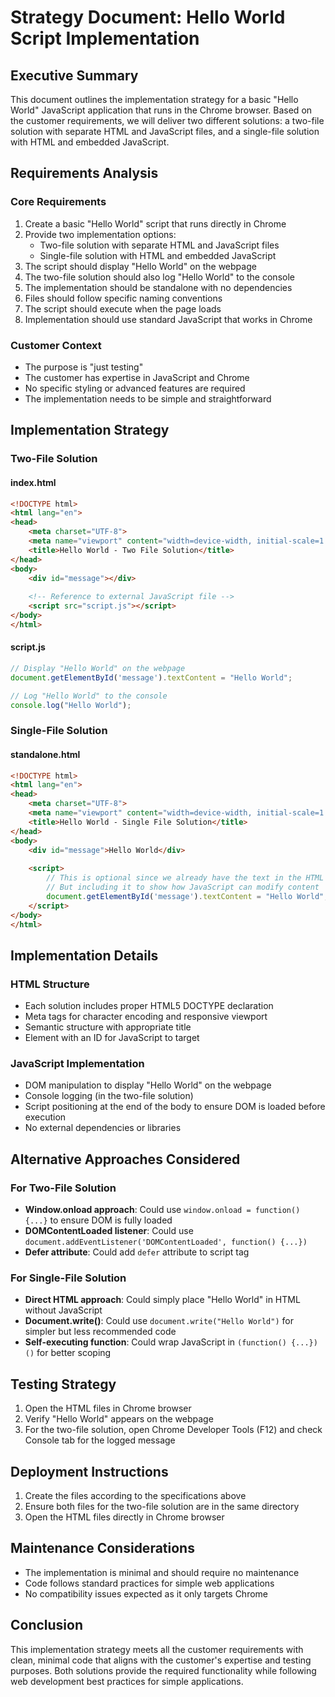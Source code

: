 # Strategy Document: Hello World Script Implementation

## Executive Summary
This document outlines the implementation strategy for a basic "Hello World" JavaScript application that runs in the Chrome browser. Based on the customer requirements, we will deliver two different solutions: a two-file solution with separate HTML and JavaScript files, and a single-file solution with HTML and embedded JavaScript.

## Requirements Analysis

### Core Requirements
1. Create a basic "Hello World" script that runs directly in Chrome
2. Provide two implementation options:
   - Two-file solution with separate HTML and JavaScript files
   - Single-file solution with HTML and embedded JavaScript
3. The script should display "Hello World" on the webpage
4. The two-file solution should also log "Hello World" to the console
5. The implementation should be standalone with no dependencies
6. Files should follow specific naming conventions
7. The script should execute when the page loads
8. Implementation should use standard JavaScript that works in Chrome

### Customer Context
- The purpose is "just testing"
- The customer has expertise in JavaScript and Chrome
- No specific styling or advanced features are required
- The implementation needs to be simple and straightforward

## Implementation Strategy

### Two-File Solution

#### index.html
```html
<!DOCTYPE html>
<html lang="en">
<head>
    <meta charset="UTF-8">
    <meta name="viewport" content="width=device-width, initial-scale=1.0">
    <title>Hello World - Two File Solution</title>
</head>
<body>
    <div id="message"></div>
    
    <!-- Reference to external JavaScript file -->
    <script src="script.js"></script>
</body>
</html>
```

#### script.js
```javascript
// Display "Hello World" on the webpage
document.getElementById('message').textContent = "Hello World";

// Log "Hello World" to the console
console.log("Hello World");
```

### Single-File Solution

#### standalone.html
```html
<!DOCTYPE html>
<html lang="en">
<head>
    <meta charset="UTF-8">
    <meta name="viewport" content="width=device-width, initial-scale=1.0">
    <title>Hello World - Single File Solution</title>
</head>
<body>
    <div id="message">Hello World</div>
    
    <script>
        // This is optional since we already have the text in the HTML
        // But including it to show how JavaScript can modify content
        document.getElementById('message').textContent = "Hello World";
    </script>
</body>
</html>
```

## Implementation Details

### HTML Structure
- Each solution includes proper HTML5 DOCTYPE declaration
- Meta tags for character encoding and responsive viewport
- Semantic structure with appropriate title
- Element with an ID for JavaScript to target

### JavaScript Implementation
- DOM manipulation to display "Hello World" on the webpage
- Console logging (in the two-file solution)
- Script positioning at the end of the body to ensure DOM is loaded before execution
- No external dependencies or libraries

## Alternative Approaches Considered

### For Two-File Solution
- **Window.onload approach**: Could use `window.onload = function() {...}` to ensure DOM is fully loaded
- **DOMContentLoaded listener**: Could use `document.addEventListener('DOMContentLoaded', function() {...})`
- **Defer attribute**: Could add `defer` attribute to script tag

### For Single-File Solution
- **Direct HTML approach**: Could simply place "Hello World" in HTML without JavaScript
- **Document.write()**: Could use `document.write("Hello World")` for simpler but less recommended code
- **Self-executing function**: Could wrap JavaScript in `(function() {...})()` for better scoping

## Testing Strategy
1. Open the HTML files in Chrome browser
2. Verify "Hello World" appears on the webpage
3. For the two-file solution, open Chrome Developer Tools (F12) and check Console tab for the logged message

## Deployment Instructions
1. Create the files according to the specifications above
2. Ensure both files for the two-file solution are in the same directory
3. Open the HTML files directly in Chrome browser

## Maintenance Considerations
- The implementation is minimal and should require no maintenance
- Code follows standard practices for simple web applications
- No compatibility issues expected as it only targets Chrome

## Conclusion
This implementation strategy meets all the customer requirements with clean, minimal code that aligns with the customer's expertise and testing purposes. Both solutions provide the required functionality while following web development best practices for simple applications.
